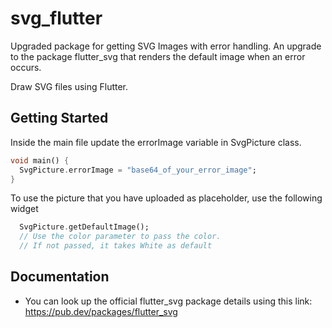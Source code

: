 # svg_flutter

Upgraded package for getting SVG Images with error handling. An upgrade to the package flutter_svg that renders the default image when an error occurs.

Draw SVG files using Flutter.

## Getting Started

Inside the main file update the errorImage variable in SvgPicture class.

```dart
void main() {
  SvgPicture.errorImage = "base64_of_your_error_image";
}
```

To use the picture that you have uploaded as placeholder, use the following widget
```dart
  SvgPicture.getDefaultImage();
  // Use the color parameter to pass the color.
  // If not passed, it takes White as default
```


## Documentation 

- You can look up the official flutter_svg package details using this link: https://pub.dev/packages/flutter_svg
